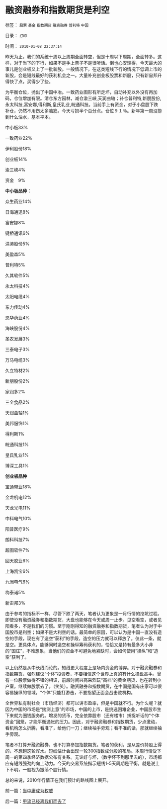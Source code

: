 # 融资融券和指数期货是利空

标签： `股票` `基金` `指数期货` `融资融券` `普利特` `中国` 

目录： `打印`

时间： `2010-01-08 22:37:14`

昨天为止，我们的系统十周以上周期全面转空，但是十周以下周期，全面转多。这样，对于当下的下行，如果不是手上票子不是很听话。倒也心安理得，今天最大的事儿是创业板又上了一批新股。一般情况下，在这类短线下行的情况下低调上市的新股，会是短线最好的获利机会之一。大量补充创业板股票和新股，只有新宙邦升得快了点，买得少了些。

为平衡仓位，抛出了中国中冶。一致药业图形有所走坏，自动补充以外没有再加码，仓位增加有限。清仓东方园林，减仓渝三峡,天润曲轴；补仓普利特,新朋股份,永太科技,富安娜,得利斯,皇氏乳业,皖通科技。当前手上有资金，对于小盘股下跌补仓，仍然不用伤太多脑筋。今天亏损半个百分点。仓位９１％。新年第一周没捞到什么油水，基本平本。

中小板33%

一致药业22%

伊利股份18%

创业板14%

渝三峡4%

资金　9%

**中小板品种：**

众生药业14%

日海通迅8%

富安娜8%

键桥通讯6%

洪涛股份5%

美盈森5%

普利特5%

久其软件5%

永太科技4%

太阳电缆4%

东力传动4%

恩华药业4%

海峡股份4%

圣农发展3%

三泰电子3%

万马电缆3%

久立特材2%

新朋股份2%

家润多2%

三全食品2%

天润曲轴1%

美邦服饰1%

得利斯1%

皖通科技1%

皇氏乳业1%

博深工具1%

**创业板品种**

宝通带业18%

金龙机电12%

天龙光电11%

中科电气10%

阳普医疗9%

朗科科技7%

超图软件7%

回天胶业6%

上海凯宝6%

九洲电气6%

梅泰诺5%

新宙邦3%

由于参考的指标不一样，尽管下跌了两天，笔者认为更象是一月行情的挖坑过程。即使没有融资融券和指数期货，大盘也能够在今天或周一止步。见空看空，或者见阳看多，不是我们的习惯。至于刚刚得知的融资融券和指数期货，笔者认为对于中国股市是利空；如果不是大利空的话。最简单的原因，可以认为是中国一直没有造空的手段，现在有了造空“获利”的手段，造空的压力就可以释放了。仅此一条，就是空。更具体点，能够同时造空和操纵筹码获利的，恰恰又是持有最多大小非的“国庄”，不难想象，当他们的资金不可避免地紧缺时，会如何使用“操纵”和“造空”获利了。

以上仍然是从中长线而论的。短线更大程度上是场内资金的博羿。对于融资融券和指数期货，强烈建议“个体”投资者，不要相信这个世界上真的有什么操盘高手。曾有一位股票做得不错的相识，前段时间兴高采烈玩“高档“的黄金期货，也在转到小户室，继续做股票去了。（笑笑）。融资融券和指数期货，在中国是国有庄家可以很容易操纵的领域，“个体”只能打游击，不要指望正面会战击败机构。

全世界私有制社会（市场经济）都可以讲市盈率，但是中国就不行。为什么呢？就因为中国的市场是“揣测上意”的市场，中国的上市，是挑选困难企业，中国股市生下来就为圈钱服务的。增发的货币，完全依靠股市（还有楼市）捕捉听话的“个体资金”回笼，才能平衡通胀的压力。因此，对于融资融券和指数期货，少点激动，看机构怎么折腾，看准了，给他们一刀；继续袖手旁观；看不准的话，那就继续袖手旁观。

笔者不打算开融资融券，也不打算参加指数期货。笔者的获利，是从差价持股上得的，不想趟这轮浑水。短线估计会出现一轮300指数成分股的布局。本周行情受下周一的第四季经济数据公布有关系。无论好与坏，（数字坏不到那里去的），市场都应有短线强劲的向上动力。今天的交易系统指示短线1-5天周期是平衡，就是说上下不明，一般视为振荡个股行情。

总的来说，2010年行情正在我们预计的路线图上展开。



前一篇：[当中庸成为权威](../../../2010/1/7/当中庸成为权威.md)

后一篇：[甲流已经离我们而去了](../../../2010/1/8/甲流已经离我们而去了.md)